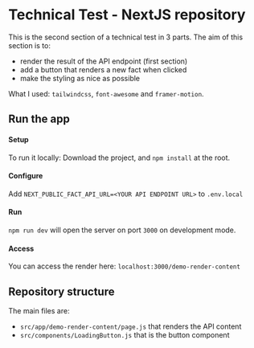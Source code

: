 # Technical Test - NextJS repository
This is the second section of a technical test in 3 parts.
The aim of this section is to:
- render the result of the API endpoint (first section)
- add a button that renders a new fact when clicked
- make the styling as nice as possible

What I used: `tailwindcss`, `font-awesome` and `framer-motion`.

## Run the app
#### Setup
To run it locally: Download the project, and `npm install` at the root.
#### Configure
Add `NEXT_PUBLIC_FACT_API_URL=<YOUR API ENDPOINT URL>` to `.env.local`
#### Run
`npm run dev` will open the server on port `3000` on development mode.
#### Access
You can access the render here: `localhost:3000/demo-render-content`

## Repository structure
The main files are:
- `src/app/demo-render-content/page.js` that renders the API content
- `src/components/LoadingButton.js` that is the button component